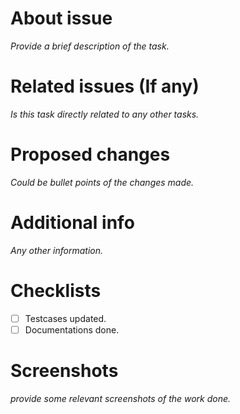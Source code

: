 # About issue
*Provide a brief description of the task.*

# Related issues (If any)
*Is this task directly related to any other tasks.*

# Proposed changes
*Could be bullet points of the changes made.*

# Additional info
*Any other information.*

# Checklists
- [ ] Testcases updated.
- [ ] Documentations done.

# Screenshots
*provide some relevant screenshots of the work done.*
